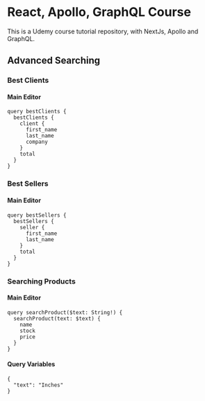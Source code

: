 # React, Apollo, GraphQL Course

This is a Udemy course tutorial repository, with NextJs, Apollo and GraphQL.

## Advanced Searching

### Best Clients

#### Main Editor

```
query bestClients {
  bestClients {  
  	client {
      first_name
      last_name
      company
    }
    total
  }
}
```

### Best Sellers

#### Main Editor

```
query bestSellers {
  bestSellers {  
  	seller {
      first_name
      last_name
    }
    total
  }
}
```

### Searching Products

#### Main Editor

```
query searchProduct($text: String!) {
  searchProduct(text: $text) {
    name
    stock
    price
  }
}
```

#### Query Variables

```
{
  "text": "Inches"
}
```